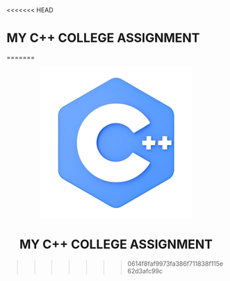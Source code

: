 <<<<<<< HEAD
<h1> MY C++ COLLEGE ASSIGNMENT </h1>
=======
<p align="center">
  <img src="c++-logo.png" width="350" alt="accessibility text">
</p>
<p align="center">
  <h1 align="center"> MY C++ COLLEGE ASSIGNMENT </h1>
</p>



>>>>>>> 0614f8faf9973fa386f711838f115e62d3afc99c
